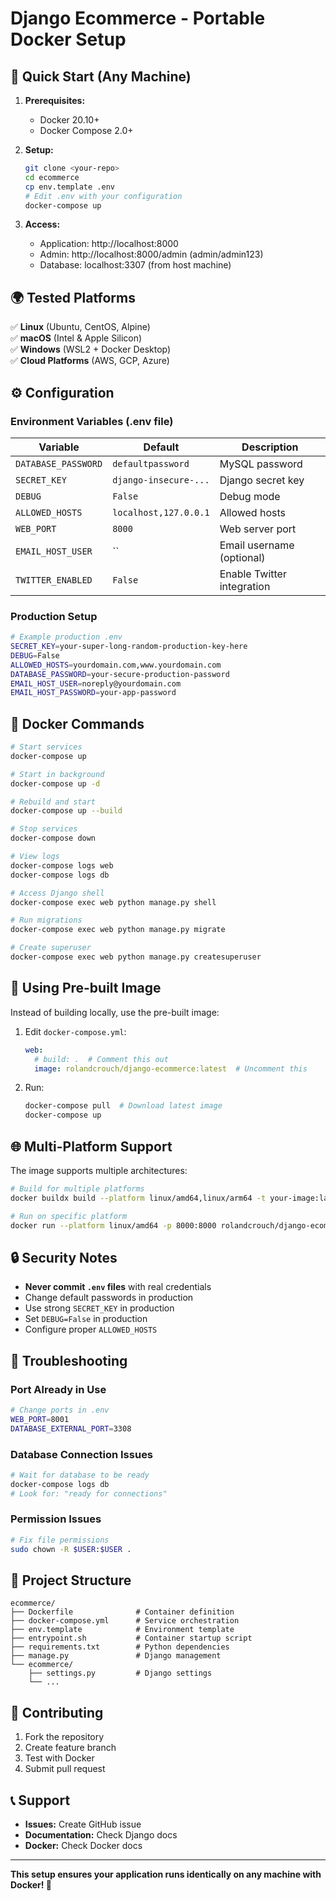 # Django Ecommerce - Portable Docker Setup

## 🚀 Quick Start (Any Machine)

1. **Prerequisites:**
   - Docker 20.10+ 
   - Docker Compose 2.0+

2. **Setup:**
   ```bash
   git clone <your-repo>
   cd ecommerce
   cp env.template .env
   # Edit .env with your configuration
   docker-compose up
   ```

3. **Access:**
   - Application: http://localhost:8000
   - Admin: http://localhost:8000/admin (admin/admin123)
   - Database: localhost:3307 (from host machine)

## 🌍 Tested Platforms

✅ **Linux** (Ubuntu, CentOS, Alpine)  
✅ **macOS** (Intel & Apple Silicon)  
✅ **Windows** (WSL2 + Docker Desktop)  
✅ **Cloud Platforms** (AWS, GCP, Azure)  

## ⚙️ Configuration

### Environment Variables (.env file)

| Variable | Default | Description |
|----------|---------|-------------|
| `DATABASE_PASSWORD` | `defaultpassword` | MySQL password |
| `SECRET_KEY` | `django-insecure-...` | Django secret key |
| `DEBUG` | `False` | Debug mode |
| `ALLOWED_HOSTS` | `localhost,127.0.0.1` | Allowed hosts |
| `WEB_PORT` | `8000` | Web server port |
| `EMAIL_HOST_USER` | `` | Email username (optional) |
| `TWITTER_ENABLED` | `False` | Enable Twitter integration |

### Production Setup

```bash
# Example production .env
SECRET_KEY=your-super-long-random-production-key-here
DEBUG=False
ALLOWED_HOSTS=yourdomain.com,www.yourdomain.com
DATABASE_PASSWORD=your-secure-production-password
EMAIL_HOST_USER=noreply@yourdomain.com
EMAIL_HOST_PASSWORD=your-app-password
```

## 🐳 Docker Commands

```bash
# Start services
docker-compose up

# Start in background
docker-compose up -d

# Rebuild and start
docker-compose up --build

# Stop services
docker-compose down

# View logs
docker-compose logs web
docker-compose logs db

# Access Django shell
docker-compose exec web python manage.py shell

# Run migrations
docker-compose exec web python manage.py migrate

# Create superuser
docker-compose exec web python manage.py createsuperuser
```

## 🔧 Using Pre-built Image

Instead of building locally, use the pre-built image:

1. Edit `docker-compose.yml`:
   ```yaml
   web:
     # build: .  # Comment this out
     image: rolandcrouch/django-ecommerce:latest  # Uncomment this
   ```

2. Run:
   ```bash
   docker-compose pull  # Download latest image
   docker-compose up
   ```

## 🌐 Multi-Platform Support

The image supports multiple architectures:

```bash
# Build for multiple platforms
docker buildx build --platform linux/amd64,linux/arm64 -t your-image:latest --push .

# Run on specific platform
docker run --platform linux/amd64 -p 8000:8000 rolandcrouch/django-ecommerce:latest
```

## 🔒 Security Notes

- **Never commit `.env` files** with real credentials
- Change default passwords in production
- Use strong `SECRET_KEY` in production
- Set `DEBUG=False` in production
- Configure proper `ALLOWED_HOSTS`

## 🚨 Troubleshooting

### Port Already in Use
```bash
# Change ports in .env
WEB_PORT=8001
DATABASE_EXTERNAL_PORT=3308
```

### Database Connection Issues
```bash
# Wait for database to be ready
docker-compose logs db
# Look for: "ready for connections"
```

### Permission Issues
```bash
# Fix file permissions
sudo chown -R $USER:$USER .
```

## 📁 Project Structure

```
ecommerce/
├── Dockerfile              # Container definition
├── docker-compose.yml      # Service orchestration
├── env.template            # Environment template
├── entrypoint.sh           # Container startup script
├── requirements.txt        # Python dependencies
├── manage.py               # Django management
└── ecommerce/
    ├── settings.py         # Django settings
    └── ...
```

## 🤝 Contributing

1. Fork the repository
2. Create feature branch
3. Test with Docker
4. Submit pull request

## 📞 Support

- **Issues:** Create GitHub issue
- **Documentation:** Check Django docs
- **Docker:** Check Docker docs

---

**This setup ensures your application runs identically on any machine with Docker! 🎉**
